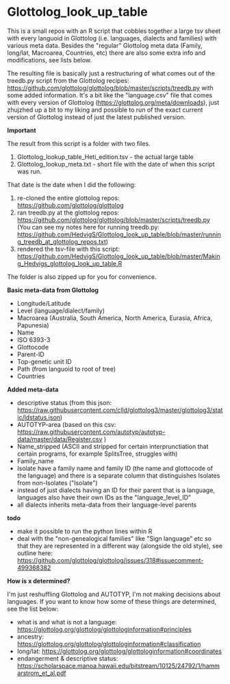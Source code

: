 # Glottolog_look_up_table

This is a small repos with an R script that cobbles together a large tsv sheet with every languoid in Glottolog (i.e. languages, dialects and families) with various meta data. Besides the "regular" Glottolog meta data (Family, long/lat, Macroarea, Countries, etc) there are also some extra info and modifications, see lists below. 

The resulting file is basically just a restructuring of what comes out of the treedb.py script from the Glottolog recipes: https://github.com/glottolog/glottolog/blob/master/scripts/treedb.py with some added information. It's a bit like the "language.csv" file that comes with every version of Glottolog (https://glottolog.org/meta/downloads), just zhujzhed up a bit to my liking and possible to run of the exact current version of Glottolog instead of just the latest published version.

**Important**

The result from this script is a folder with two files. 
1. Glottolog_lookup_table_Heti_edition.tsv - the actual large table
2. Glottolog_lookup_meta.txt - short file with the date of when this script was run. 

That date is the date when I did the following:

1. re-cloned the entire glottolog repos: https://github.com/glottolog/glottolog
2. ran treedb.py at the glottolog repos: https://github.com/glottolog/glottolog/blob/master/scripts/treedb.py
(You can see my notes here for running treedb.py: https://github.com/HedvigS/Glottolog_look_up_table/blob/master/running_treedb_at_glottolog_repos.txt)
3. rendered the tsv-file with this script: https://github.com/HedvigS/Glottolog_look_up_table/blob/master/Making_Hedvigs_glottolog_look_up_table.R

The folder is also zipped up for you for convenience. 

**Basic meta-data from Glottolog**
* Longitude/Latitude
* Level (language/dialect/family)
* Macroarea (Australia, South America, North America, Eurasia, Africa, Papunesia)
* Name
* ISO 6393-3
* Glottocode
* Parent-ID 
* Top-genetic unit ID
* Path (from languoid to root of tree)
* Countries

**Added meta-data**
* descriptive status (from this json: https://raw.githubusercontent.com/clld/glottolog3/master/glottolog3/static/ldstatus.json)
* AUTOTYP-area (based on this csv: https://raw.githubusercontent.com/autotyp/autotyp-data/master/data/Register.csv )
* Name_stripped (ASCII and stripped for certain interprunctiation that certain programs, for example SplitsTree, struggles with)
* Family_name
* Isolate have a family name and family ID (the name and glottocode of the language) and there is a separate column that distinguishes Isolates from non-Isolates ("Isolate")
* instead of just dialects having an ID for their parent that is a language, languages also have their own IDs as the "language_level_ID"
* all dialects inherits meta-data from their language-level parents

**todo**
* make it possible to run the python lines within R
* deal with the "non-genealogical families" like "Sign language" etc so that they are represented in a different way (alongside the old style), see outline here: https://github.com/glottolog/glottolog/issues/318#issuecomment-499368382


**How is x determined?**

I'm just reshuffling Glottolog and AUTOTYP, I'm not making decisions about languages. If you want to know how some of these things are determined, see the list below:

* what is and what is not a language: https://glottolog.org/glottolog/glottologinformation#principles
* ancestry: https://glottolog.org/glottolog/glottologinformation#classification
* long/lat: https://glottolog.org/glottolog/glottologinformation#coordinates
* endangerment & descriptive status: https://scholarspace.manoa.hawaii.edu/bitstream/10125/24792/1/hammarstrom_et_al.pdf
